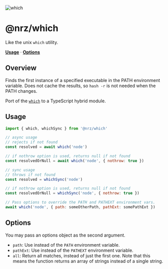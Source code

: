 ![which](https://github.com/user-attachments/assets/93b29348-69b9-4d95-a80f-f6044ba5c17c)

# @nrz/which

Like the unix `which` utility.

**[Usage](#usage)**
·
**[Options](#options)**

## Overview

Finds the first instance of a specified executable in the PATH environment variable. Does not cache the results, so `hash -r` is not needed when the PATH changes.

Port of the [`which`](http://npm.im/which) to a TypeScript hybrid module.

## Usage

```js
import { which, whichSync } from '@nrz/which'

// async usage
// rejects if not found
const resolved = await which('node')

// if nothrow option is used, returns null if not found
const resolvedOrNull = await which('node', { nothrow: true })

// sync usage
// throws if not found
const resolved = whichSync('node')

// if nothrow option is used, returns null if not found
const resolvedOrNull = whichSync('node', { nothrow: true })

// Pass options to override the PATH and PATHEXT environment vars.
await which('node', { path: someOtherPath, pathExt: somePathExt })
```

## Options

You may pass an options object as the second argument.

- `path`: Use instead of the `PATH` environment variable.
- `pathExt`: Use instead of the `PATHEXT` environment variable.
- `all`: Return all matches, instead of just the first one. Note that
  this means the function returns an array of strings instead of a
  single string.
